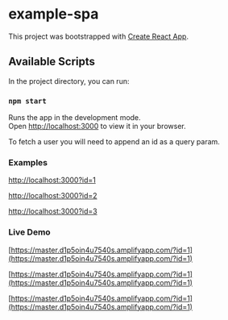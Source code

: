 # example-spa

This project was bootstrapped with [Create React App](https://github.com/facebook/create-react-app).

## Available Scripts

In the project directory, you can run:

### `npm start`

Runs the app in the development mode.\
Open [http://localhost:3000](http://localhost:3000) to view it in your browser.

To fetch a user you will need to append an id as a query param.

### Examples

[http://localhost:3000?id=1](http://localhost:3000?id=1)

[http://localhost:3000?id=2](http://localhost:3000?id=2)

[http://localhost:3000?id=3](http://localhost:3000?id=3)

### Live Demo

[https://master.d1p5oin4u7540s.amplifyapp.com/?id=1](https://master.d1p5oin4u7540s.amplifyapp.com/?id=1)

[https://master.d1p5oin4u7540s.amplifyapp.com/?id=1](https://master.d1p5oin4u7540s.amplifyapp.com/?id=1)

[https://master.d1p5oin4u7540s.amplifyapp.com/?id=1](https://master.d1p5oin4u7540s.amplifyapp.com/?id=1)